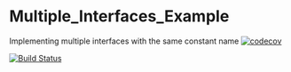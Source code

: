# Multiple_Interfaces_Example
Implementing multiple interfaces with the same constant name
[![codecov](https://codecov.io/gh/raje1reddy/Multiple_Interfaces_Example/branch/master/graph/badge.svg)](https://codecov.io/gh/raje1reddy/Multiple_Interfaces_Example)

[![Build Status](https://travis-ci.org/raje1reddy/Multiple_Interfaces_Example.svg?branch=master)](https://travis-ci.org/raje1reddy/Multiple_Interfaces_Example)
